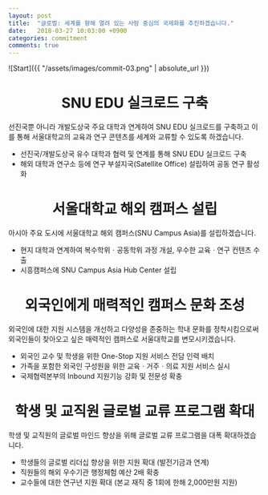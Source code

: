 ```yaml
---
layout: post
title:  "글로벌: 세계를 향해 열려 있는 사람 중심의 국제화를 추진하겠습니다."
date:   2018-03-27 10:03:00 +0900
categories: commitment
comments: true
---
```


![Start]({{ "/assets/images/commit-03.png" | absolute_url }})

# <center>SNU EDU 실크로드 구축</center>
선진국뿐 아니라 개발도상국 주요 대학과 연계하여 SNU EDU 실크로드를 구축하고 이를 통해 서울대학교의 교육과 연구 콘텐츠를 세계와 교류할 수 있도록 하겠습니다.
* 선진국/개발도상국 유수 대학과 협력 및 연계를 통해 SNU EDU 실크로드 구축
* 해외 대학과 연구소 등에 연구 부설지국(Satellite Office) 설립하여 공동 연구 활성화  

# <center>서울대학교 해외 캠퍼스 설립</center>
아시아 주요 도시에 서울대학교 해외 캠퍼스(SNU Campus Asia)를 설립하겠습니다.
* 현지 대학과 연계하여 복수학위ㆍ공동학위 과정 개설, 우수한 교육ㆍ연구 컨텐츠 수출
* 시흥캠퍼스에 SNU Campus Asia Hub Center 설립

# <center>외국인에게 매력적인 캠퍼스 문화 조성</center>
외국인에 대한 지원 시스템을 개선하고 다양성을 존중하는 학내 문화를 정착시킴으로써 외국인들이 찾아오고 싶은 매력적인 캠퍼스로 서울대학교를 변모시키겠습니다.
* 외국인 교수 및 학생을 위한 One-Stop 지원 서비스 전담 인력 배치
* 가족을 포함한 외국인 구성원을 위한 교육ㆍ거주ㆍ의료 지원 서비스 실시
* 국제협력본부의 Inbound 지원기능 강화 및 전문성 확충

# <center>학생 및 교직원 글로벌 교류 프로그램 확대</center>
학생 및 교직원의 글로벌 마인드 향상을 위해 글로벌 교류 프로그램을 대폭 확대하겠습니다.
* 학생들의 글로벌 리더십 향상을 위한 지원 확대 (발전기금과 연계)
* 직원들의 해외 우수기관 행정체험 예산 2배 확충
* 교수들에 대한 연구년 지원 확대 (본교 재직 중 1회에 한해 2,000만원 지원)
